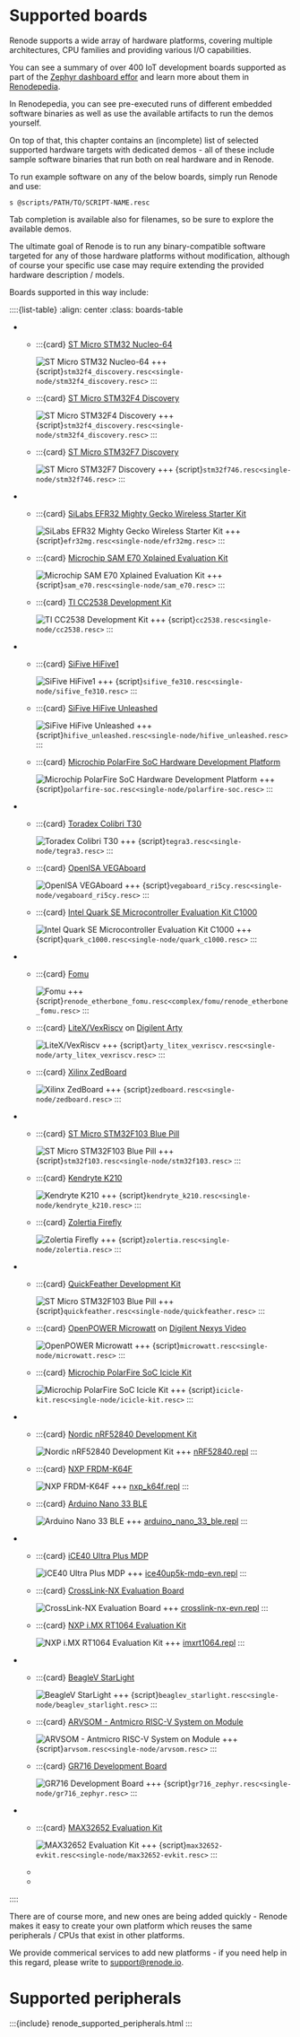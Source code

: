 # Supported boards

Renode supports a wide array of hardware platforms, covering multiple architectures, CPU families and providing various I/O capabilities.

You can see a summary of over 400 IoT development boards supported as part of the [Zephyr dashboard effor](https://zephyr-dashboard.renode.io/) and learn more about them in [Renodepedia](https://zephyr-dashboard.renode.io/renodepedia/).

In Renodepedia, you can see pre-executed runs of different embedded software binaries as well as use the available artifacts to run the demos yourself.

On top of that, this chapter contains an (incomplete) list of selected supported hardware targets with dedicated demos - all of these include sample software binaries that run both on real hardware and in Renode.

To run example software on any of the below boards, simply run Renode and use:

```none
s @scripts/PATH/TO/SCRIPT-NAME.resc
```

Tab completion is available also for filenames, so be sure to explore the available demos.

The ultimate goal of Renode is to run any binary-compatible software targeted for any of those hardware platforms without modification, although of course your specific use case may require extending the provided hardware description / models.

Boards supported in this way include:

<style>
.boards-table { table-layout: fixed; width: 100% }
.boards-table .sd-card { text-align: center !important }
.boards-table td { white-space: normal !important }
.boards-table img { object-fit: scale-down; height: 300px !important }
</style>

::::{list-table}
:align: center
:class: boards-table

* - :::{card} [ST Micro STM32 Nucleo-64](https://www.st.com/en/evaluation-tools/nucleo-f103rb.html)

    ![ST Micro STM32 Nucleo-64](img/stm_discovery.png)
    +++
    {script}`stm32f4_discovery.resc<single-node/stm32f4_discovery.resc>`
    :::

  - :::{card} [ST Micro STM32F4 Discovery](https://www.st.com/en/evaluation-tools/stm32f4discovery.html)

    ![ST Micro STM32F4 Discovery](img/stm_discovery.png)
    +++
    {script}`stm32f4_discovery.resc<single-node/stm32f4_discovery.resc>`
    :::

  - :::{card} [ST Micro STM32F7 Discovery](https://www.st.com/en/evaluation-tools/32f746gdiscovery.html)

    ![ST Micro STM32F7 Discovery](img/stm32f746.png)
    +++
    {script}`stm32f746.resc<single-node/stm32f746.resc>`
    :::

* - :::{card} [SiLabs EFR32 Mighty Gecko Wireless Starter Kit](https://www.silabs.com/products/development-tools/wireless/mesh-networking/mighty-gecko-starter-kit)

    ![SiLabs EFR32 Mighty Gecko Wireless Starter Kit](img/efr32mg-better.png)
    +++
    {script}`efr32mg.resc<single-node/efr32mg.resc>`
    :::

  - :::{card} [Microchip SAM E70 Xplained Evaluation Kit](https://www.microchip.com/DevelopmentTools/ProductDetails/PartNO/ATSAME70-XPLD)

    ![Microchip SAM E70 Xplained Evaluation Kit](img/sam_e70.png)
    +++
    {script}`sam_e70.resc<single-node/sam_e70.resc>`
    :::

  - :::{card} [TI CC2538 Development Kit](http://www.ti.com/tool/CC2538DK)

    ![TI CC2538 Development Kit](img/cc2538.png)
    +++
    {script}`cc2538.resc<single-node/cc2538.resc>`
    :::

* - :::{card} [SiFive HiFive1](https://www.sifive.com/boards/hifive1)

    ![SiFive HiFive1](img/hifive1.png)
    +++
    {script}`sifive_fe310.resc<single-node/sifive_fe310.resc>`
    :::

  - :::{card} [SiFive HiFive Unleashed](https://www.sifive.com/boards/hifive-unleashed)

    ![SiFive HiFive Unleashed](img/hifive_unleashed.png)
    +++
    {script}`hifive_unleashed.resc<single-node/hifive_unleashed.resc>`
    :::

  - :::{card} [Microchip PolarFire SoC Hardware Development Platform](https://www.microsemi.com/product-directory/soc-fpgas/5498-polarfire-soc-fpga#getting-started)

    ![Microchip PolarFire SoC Hardware Development Platform](img/polarfire.png)
    +++
    {script}`polarfire-soc.resc<single-node/polarfire-soc.resc>`
    :::

* - :::{card} [Toradex Colibri T30](https://www.toradex.com/computer-on-modules/colibri-arm-family/nvidia-tegra-3)

    ![Toradex Colibri T30](img/tegra3.png)
    +++
    {script}`tegra3.resc<single-node/tegra3.resc>`
    :::

  - :::{card} [OpenISA VEGAboard](https://open-isa.org/)

    ![OpenISA VEGAboard](img/vegaboard.png)
    +++
    {script}`vegaboard_ri5cy.resc<single-node/vegaboard_ri5cy.resc>`
    :::

  - :::{card} [Intel Quark SE Microcontroller Evaluation Kit C1000](https://click.intel.com/edc/intel-quark-se-microcontroller-evaluation-kit-c1000.html)

    ![Intel Quark SE Microcontroller Evaluation Kit C1000](img/c1000.png)
    +++
    {script}`quark_c1000.resc<single-node/quark_c1000.resc>`
    :::

* - :::{card} [Fomu](https://tomu.im/fomu.html)

    ![Fomu](img/fomu.png)
    +++
    {script}`renode_etherbone_fomu.resc<complex/fomu/renode_etherbone_fomu.resc>`
    :::

  - :::{card} [LiteX/VexRiscv](https://github.com/litex-hub/linux-on-litex-vexriscv) on [Digilent Arty](https://reference.digilentinc.com/reference/programmable-logic/arty/start)

    ![LiteX/VexRiscv](img/arty.png)
    +++
    {script}`arty_litex_vexriscv.resc<single-node/arty_litex_vexriscv.resc>`
    :::

  - :::{card} [Xilinx ZedBoard](http://www.zedboard.org/product/zedboard)

    ![Xilinx ZedBoard](img/zedboard.png)
    +++
    {script}`zedboard.resc<single-node/zedboard.resc>`
    :::

* - :::{card} [ST Micro STM32F103 Blue Pill](https://stm32-base.org/boards/STM32F103C8T6-Blue-Pill)

    ![ST Micro STM32F103 Blue Pill](img/bluepill.png)
    +++
    {script}`stm32f103.resc<single-node/stm32f103.resc>`
    :::

  - :::{card} [Kendryte K210](https://www.seeedstudio.com/Sipeed-MAix-BiT-for-RISC-V-AI-IoT-p-2872.html)

    ![Kendryte K210](img/k210.png)
    +++
    {script}`kendryte_k210.resc<single-node/kendryte_k210.resc>`
    :::

  - :::{card} [Zolertia Firefly](https://zolertia.io/product/firefly/)

    ![Zolertia Firefly](img/zolertia-firefly.png)
    +++
    {script}`zolertia.resc<single-node/zolertia.resc>`
    :::

* - :::{card} [QuickFeather Development Kit](https://www.quicklogic.com/products/eos-s3/quickfeather-development-kit/)

    ![ST Micro STM32F103 Blue Pill](img/quickfeather.png)
    +++
    {script}`quickfeather.resc<single-node/quickfeather.resc>`
    :::

  - :::{card} [OpenPOWER Microwatt](https://github.com/antonblanchard/microwatt) on [Digilent Nexys Video](https://reference.digilentinc.com/reference/programmable-logic/nexys-video/start)

    ![OpenPOWER Microwatt](img/nexys-video.png)
    +++
    {script}`microwatt.resc<single-node/microwatt.resc>`
    :::

  - :::{card} [Microchip PolarFire SoC Icicle Kit](https://www.microsemi.com/product-directory/soc-fpgas/5498-polarfire-soc-fpga)

    ![Microchip PolarFire SoC Icicle Kit](img/microchip_icicle.png)
    +++
    {script}`icicle-kit.resc<single-node/icicle-kit.resc>`
    :::

* - :::{card} [Nordic nRF52840 Development Kit](https://www.nordicsemi.com/Software-and-Tools/Development-Kits/nRF52840-DK)

    ![Nordic nRF52840 Development Kit](img/nRF52840.png)
    +++
    [nRF52840.repl](https://github.com/renode/renode/blob/master/platforms/cpus/nrf52840.repl)
    :::

  - :::{card} [NXP FRDM-K64F](https://www.nxp.com/design/development-boards/freedom-development-boards/mcu-boards/freedom-development-platform-for-kinetis-k64-k63-and-k24-mcus:FRDM-K64F)

    ![NXP FRDM-K64F](img/nxp_k64f.png)
    +++
    [nxp_k64f.repl](https://github.com/renode/renode/blob/master/platforms/cpus/nxp-k6xf.repl)
    :::

  - :::{card} [Arduino Nano 33 BLE](https://store.arduino.cc/arduino-nano-33-ble)

    ![Arduino Nano 33 BLE](img/arduino_nano_33_ble.png)
    +++
    [arduino_nano_33_ble.repl](https://github.com/renode/renode/blob/master/platforms/boards/arduino_nano_33_ble.repl)
    :::

* - :::{card} [iCE40 Ultra Plus MDP](http://www.latticesemi.com/products/developmentboardsandkits/ice40ultraplusmobiledevplatform)

    ![iCE40 Ultra Plus MDP](img/ice40up5k-mdp-env.png)
    +++
    [ice40up5k-mdp-evn.repl](https://github.com/renode/renode/blob/master/platforms/boards/ice40up5k-mdp-evn.repl)
    :::

  - :::{card} [CrossLink-NX Evaluation Board](https://www.latticesemi.com/en/Products/DevelopmentBoardsAndKits/CrossLink-NXEvaluationBoard)

    ![CrossLink-NX Evaluation Board](img/crosslink-nx-evn.png)
    +++
    [crosslink-nx-evn.repl](https://github.com/renode/renode/blob/master/platforms/boards/crosslink-nx-evn.repl)
    :::

  - :::{card} [NXP i.MX RT1064 Evaluation Kit](https://www.nxp.com/design/development-boards/i-mx-evaluation-and-development-boards/mimxrt1064-evk-i-mx-rt1064-evaluation-kit:MIMXRT1064-EVK)

    ![NXP i.MX RT1064 Evaluation Kit](img/imxrt1064.png)
    +++
    [imxrt1064.repl](https://github.com/renode/renode/blob/master/platforms/cpus/imxrt1064.repl)
    :::

* - :::{card} [BeagleV StarLight](https://beagleboard.org/beaglev)

    ![BeagleV StarLight](img/beaglev_starlight.png)
    +++
    {script}`beaglev_starlight.resc<single-node/beaglev_starlight.resc>`
    :::

  - :::{card} [ARVSOM - Antmicro RISC-V System on Module](https://github.com/antmicro/arvsom)

    ![ARVSOM - Antmicro RISC-V System on Module](img/arvsom.png)
    +++
    {script}`arvsom.resc<single-node/arvsom.resc>`
    :::

  - :::{card} [GR716 Development Board](https://www.gaisler.com/index.php/products/boards/gr716-boards)

    ![GR716 Development Board](img/gr716.png)
    +++
    {script}`gr716_zephyr.resc<single-node/gr716_zephyr.resc>`
    :::

* - :::{card} [MAX32652 Evaluation Kit](https://www.maximintegrated.com/en/products/microcontrollers/MAX32650-EVKIT.html)

    ![MAX32652 Evaluation Kit](img/max32652-evkit.png)
    +++
    {script}`max32652-evkit.resc<single-node/max32652-evkit.resc>`
    :::

  -

  -
::::

There are of course more, and new ones are being added quickly - Renode makes it easy to create your own platform which reuses the same peripherals / CPUs that exist in other platforms.

We provide commerical services to add new platforms - if you need help in this regard, please write to [support@renode.io](mailto:support@renode.io).

# Supported peripherals

<style>
  .peripherals-table tr {
      height: 2em;
   }
  .peripherals-table td,
  .peripherals-table th {
      border: 1px solid grey;
      border-top: 0px;
      vertical-align: middle;
  }
  .peripherals-table {
      margin-top: 20px;
      border-top: 1px solid grey;
  }
  .peripherals-table table {
      margin-top: 0px!important;
  }
</style>

:::{include} renode_supported_peripherals.html
:::
